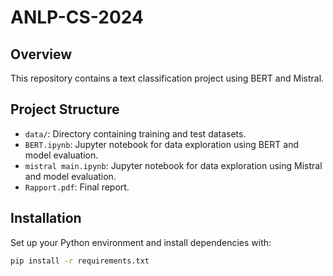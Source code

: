 # ANLP-CS-2024

## Overview
This repository contains a text classification project using BERT and Mistral. 

## Project Structure
- `data/`: Directory containing training and test datasets.
- `BERT.ipynb`: Jupyter notebook for data exploration using BERT and model evaluation.
- `mistral main.ipynb`: Jupyter notebook for data exploration using Mistral and model evaluation.
- `Rapport.pdf`: Final report.

## Installation
Set up your Python environment and install dependencies with:
```bash
pip install -r requirements.txt